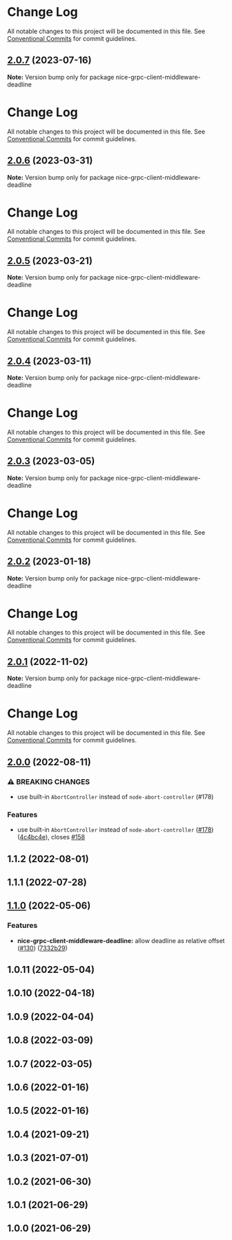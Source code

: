 # Change Log

All notable changes to this project will be documented in this file. See
[Conventional Commits](https://conventionalcommits.org) for commit guidelines.

## [2.0.7](https://github.com/deeplay-io/nice-grpc/compare/nice-grpc-client-middleware-deadline@2.0.6...nice-grpc-client-middleware-deadline@2.0.7) (2023-07-16)

**Note:** Version bump only for package nice-grpc-client-middleware-deadline

# Change Log

All notable changes to this project will be documented in this file. See
[Conventional Commits](https://conventionalcommits.org) for commit guidelines.

## [2.0.6](https://github.com/deeplay-io/nice-grpc/compare/nice-grpc-client-middleware-deadline@2.0.4...nice-grpc-client-middleware-deadline@2.0.6) (2023-03-31)

**Note:** Version bump only for package nice-grpc-client-middleware-deadline

# Change Log

All notable changes to this project will be documented in this file. See
[Conventional Commits](https://conventionalcommits.org) for commit guidelines.

## [2.0.5](https://github.com/deeplay-io/nice-grpc/compare/nice-grpc-client-middleware-deadline@2.0.4...nice-grpc-client-middleware-deadline@2.0.5) (2023-03-21)

**Note:** Version bump only for package nice-grpc-client-middleware-deadline

# Change Log

All notable changes to this project will be documented in this file. See
[Conventional Commits](https://conventionalcommits.org) for commit guidelines.

## [2.0.4](https://github.com/deeplay-io/nice-grpc/compare/nice-grpc-client-middleware-deadline@2.0.3...nice-grpc-client-middleware-deadline@2.0.4) (2023-03-11)

**Note:** Version bump only for package nice-grpc-client-middleware-deadline

# Change Log

All notable changes to this project will be documented in this file. See
[Conventional Commits](https://conventionalcommits.org) for commit guidelines.

## [2.0.3](https://github.com/deeplay-io/nice-grpc/compare/nice-grpc-client-middleware-deadline@2.0.2...nice-grpc-client-middleware-deadline@2.0.3) (2023-03-05)

**Note:** Version bump only for package nice-grpc-client-middleware-deadline

# Change Log

All notable changes to this project will be documented in this file. See
[Conventional Commits](https://conventionalcommits.org) for commit guidelines.

## [2.0.2](https://github.com/deeplay-io/nice-grpc/compare/nice-grpc-client-middleware-deadline@2.0.1...nice-grpc-client-middleware-deadline@2.0.2) (2023-01-18)

**Note:** Version bump only for package nice-grpc-client-middleware-deadline

# Change Log

All notable changes to this project will be documented in this file. See
[Conventional Commits](https://conventionalcommits.org) for commit guidelines.

## [2.0.1](https://github.com/deeplay-io/nice-grpc/compare/nice-grpc-client-middleware-deadline@2.0.0...nice-grpc-client-middleware-deadline@2.0.1) (2022-11-02)

**Note:** Version bump only for package nice-grpc-client-middleware-deadline

# Change Log

All notable changes to this project will be documented in this file. See
[Conventional Commits](https://conventionalcommits.org) for commit guidelines.

## [2.0.0](https://github.com/deeplay-io/nice-grpc/compare/nice-grpc-client-middleware-deadline@1.1.2...nice-grpc-client-middleware-deadline@2.0.0) (2022-08-11)

### ⚠ BREAKING CHANGES

- use built-in `AbortController` instead of `node-abort-controller` (#178)

### Features

- use built-in `AbortController` instead of `node-abort-controller`
  ([#178](https://github.com/deeplay-io/nice-grpc/issues/178))
  ([4c4bc4e](https://github.com/deeplay-io/nice-grpc/commit/4c4bc4eacf38bedfbcdd5a41f4471698f7a117ed)),
  closes [#158](https://github.com/deeplay-io/nice-grpc/issues/158)

## 1.1.2 (2022-08-01)

## 1.1.1 (2022-07-28)

## [1.1.0](https://github.com/deeplay-io/nice-grpc/compare/nice-grpc-client-middleware-deadline@1.0.11...nice-grpc-client-middleware-deadline@1.1.0) (2022-05-06)

### Features

- **nice-grpc-client-middleware-deadline:** allow deadline as relative offset
  ([#130](https://github.com/deeplay-io/nice-grpc/issues/130))
  ([7332b29](https://github.com/deeplay-io/nice-grpc/commit/7332b29869785abebc0217aa9426cabc55d0ad37))

## 1.0.11 (2022-05-04)

## 1.0.10 (2022-04-18)

## 1.0.9 (2022-04-04)

## 1.0.8 (2022-03-09)

## 1.0.7 (2022-03-05)

## 1.0.6 (2022-01-16)

## 1.0.5 (2022-01-16)

## 1.0.4 (2021-09-21)

## 1.0.3 (2021-07-01)

## 1.0.2 (2021-06-30)

## 1.0.1 (2021-06-29)

## 1.0.0 (2021-06-29)
